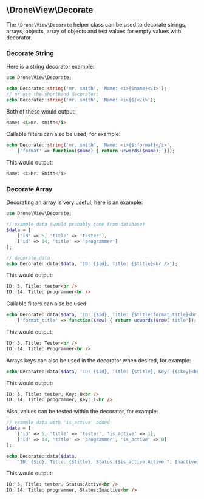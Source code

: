 ## \Drone\View\Decorate

The `\Drone\View\Decorate` helper class can be used to decorate strings, arrays, objects, array of objects and test values for empty values with decorator.

### Decorate String
Here is a string decorator example:
```php
use Drone\View\Decorate;

echo Decorate::string('mr. smith', 'Name: <i>{$name}</i>');
// or use the shorthand decorator:
echo Decorate::string('mr. smith', 'Name: <i>{$}</i>');
```
Both of these would output:
```html
Name: <i>mr. smith</i>
```
Callable filters can also be used, for example:
```php
echo Decorate::string('mr. smith', 'Name: <i>{$:format}</i>',
	['format' => function($name) { return ucwords($name); }]);
```
This would output:
```php
Name: <i>Mr. Smith</i>
```

### Decorate Array
Decorating an array is very useful, here is an example:
```php
use Drone\View\Decorate;

// example data (would probably come from database)
$data = [
	['id' => 5, 'title' => 'tester'],
	['id' => 14, 'title' => 'programmer']
];

// decorate data
echo Decorate::data($data, 'ID: {$id}, Title: {$title}<br />');
```
This would output:
```html
ID: 5, Title: tester<br />
ID: 14, Title: programmer<br />
```
Callable filters can also be used:
```php
echo Decorate::data($data, 'ID: {$id}, Title: {$title:format_title}<br />',
	['format_title' => function($row) { return ucwords($row['title']); }]);
```
This would output:
```html
ID: 5, Title: Tester<br />
ID: 14, Title: Programmer<br />
```
Arrays keys can also be used in the decorator when desired, for example:
```php
echo Decorate::data($data, 'ID: {$id}, Title: {$title}, Key: {$:key}<br />');
```
This would output:
```html
ID: 5, Title: tester, Key: 0<br />
ID: 14, Title: programmer, Key: 1<br />
```
Also, values can be tested within the decorator, for example:
```php
// example data with 'is_active' added
$data = [
	['id' => 5, 'title' => 'tester', 'is_active' => 1],
	['id' => 14, 'title' => 'programmer', 'is_active' => 0]
];

echo Decorate::data($data,
	'ID: {$id}, Title: {$title}, Status:{$is_active:Active ?: Inactive}<br />');
```
This would output:
```html
ID: 5, Title: tester, Status:Active<br />
ID: 14, Title: programmer, Status:Inactive<br />
```